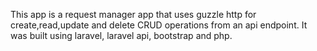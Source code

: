 
This app is a request manager app that uses guzzle http for create,read,update and delete CRUD operations from an api endpoint.
It was built using laravel, laravel api, bootstrap and php.
